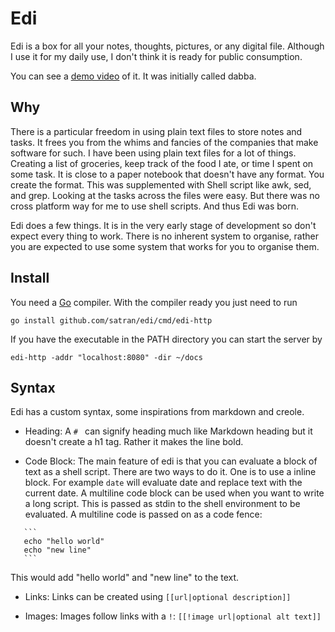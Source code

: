 # Edi

Edi is a box for all your notes, thoughts, pictures, or any digital file. Although I use it for my daily use, I don't think it is ready for public consumption. 

You can see a [demo video](https://youtu.be/MdNUClZ_ppw) of it. It was initially called dabba.

## Why
There is a particular freedom in using plain text files to store notes and tasks. It frees you from the whims and fancies of the companies that make software for such. I have been using plain text files for a lot of things. Creating a list of groceries, keep track of the food I ate, or time I spent on some task. It is close to a paper notebook that doesn't have any format. You create the format. This was supplemented with Shell script like awk, sed, and grep. Looking at the tasks across the files were easy. But there was no cross platform way for me to use shell scripts. And thus Edi was born.

Edi does a few things. It is in the very early stage of development so don't expect every thing to work. There is no inherent system to organise, rather you are expected to use some system that works for you to organise them. 

## Install
You need a [Go](https://golang.org) compiler. With the compiler ready you just need to run
```
go install github.com/satran/edi/cmd/edi-http
```

If you have the executable in the PATH directory you can start the server by
```
edi-http -addr "localhost:8080" -dir ~/docs 
```

## Syntax
Edi has a custom syntax, some inspirations from markdown and creole.

- Heading: A `# ` can signify heading much like Markdown heading but it doesn't create a h1 tag. Rather it makes the line bold.

- Code Block: The main feature of edi is that you can evaluate a block of text as a shell script. There are two ways to do it. One is to use a inline block. For example ``date`` will evaluate date and replace text with the current date. A multiline code block can be used when you want to write a long script. This is passed as stdin to the shell environment to be evaluated. A multiline code is passed on as a code fence:
````
   ```
   echo "hello world"
   echo "new line"
   ```
````
This would add "hello world" and "new line" to the text.

- Links: Links can be created using `[[url|optional description]]`

- Images: Images follow links with a `!`: `[[!image url|optional alt text]]`

